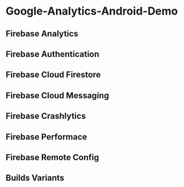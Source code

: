 # Google-Analytics-Android-Demo

## Firebase Analytics

## Firebase Authentication

## Firebase Cloud Firestore

## Firebase Cloud Messaging

## Firebase Crashlytics

## Firebase Performace

## Firebase Remote Config

## Builds Variants
